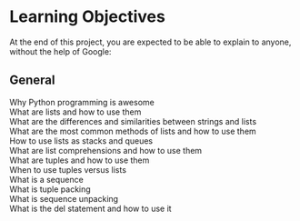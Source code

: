 <h1>Learning Objectives</h1>
<p>At the end of this project, you are expected to be able to explain to anyone, without the help of Google:</p>
<h2>General</h2>
<p>Why Python programming is awesome<br>
What are lists and how to use them<br>
What are the differences and similarities between strings and lists<br>
What are the most common methods of lists and how to use them<br>
How to use lists as stacks and queues<br>
What are list comprehensions and how to use them<br>
What are tuples and how to use them<br>
When to use tuples versus lists<br>
What is a sequence<br>
What is tuple packing<br>
What is sequence unpacking<br>
What is the del statement and how to use it</p>
